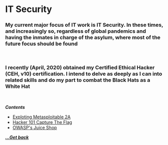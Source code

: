 # IT Security

### My current major focus of IT work is IT Security. In these times, and increasingly so, regardless of global pandemics and having the inmates in charge of the asylum, where most of the future focus should be found

<br>

### I recently (April, 2020) obtained my Certified Ethical Hacker (CEH, v10) certification. I intend to delve as deeply as I can into related skills and do my part to combat the Black Hats as a White Hat

<br>

***Contents***

- [Exploting Metasploitable 2A](exploiting-metasploitable2.md)
- [Hacker 101 Capture The Flag](hacker101s-capture-the-flag.md)
- [OWASP's Juice Shop](owasps-juice-shop.md)

[***...Get back***](..)
